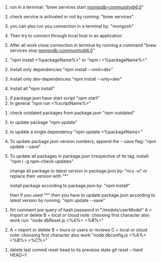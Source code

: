 <!--! Connect to local host -->

1. run in a terminal:
   "brew services start mongodb-community@6.0"

2. check service is activated or not by running:
   "brew services"

3. you can also run you connection in a terminal by:
   "mongosh"

4. Then try to connect through local host in an application

5. After all work close connection in terminal by running a command
   "brew services stop mongodb-community@6.0"

<!--! installing package -->

1. "npm install <%packageName%>"
   or "npm i <%packageName%>"

2. Install only dependencies
   "npm install --omit=dev"

3. Install only dev-dependencies
   "npm install --only=dev"

4. Install all
   "npm install"

<!--! running a script -->

1. if package.json have start script
   "npm start"
2. In general
   "npm run <%scriptName%>"

<!--! update a package -->

1. check outdated packages from package.json
   "npm outdated"

2. to update package
   "npm update"

3. to update a single dependency
   "npm update <%packageName>"

4. To update package.json version numbers, append the --save flag:
   "npm update --save"

5. To update all packages in package.json irrespective of its tag:
   install:
   "npm i -g npm-check-updates"

    change all package to latest version in package.json by:
    "ncu -u"
    or replace their version with "\*"

    install package according to package.json by:
    "npm install"

    then if you used "\*" then you have to update package.json
    according to latest version by running:
    "npm update --save"

<!--! import and delete all data in a database [custom command] -->

1. firt comment pre query of hash password in "/models/userModel"
   A = import or delete
   B = local or cloud
   note: choosing first character also work
   run: "node dbReset.js <%A%> <%B%>"

2. A = import or delete
   B = tours or users or reviews
   C = local or cloud
   note: choosing first character also work
   "node dbconfig.js <%A%> <%B%> <%C%>"

<!--! some commands -->

1. delete last commit reset head to its preveios state
   git reset --hard HEAD~1
